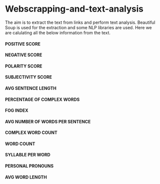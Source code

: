 # Webscrapping-and-text-analysis
The aim is to extract the text from links and perform text analysis. Beautiful Soup is used for the extraction and some NLP libraries are used. 
Here we are calulating all the below information from the text.
#### POSITIVE SCORE 
#### NEGATIVE SCORE
#### POLARITY SCORE
#### SUBJECTIVITY SCORE
#### AVG SENTENCE LENGTH
#### PERCENTAGE OF COMPLEX WORDS
#### FOG INDEX
#### AVG NUMBER OF WORDS PER SENTENCE
#### COMPLEX WORD COUNT
#### WORD COUNT
#### SYLLABLE PER WORD
#### PERSONAL PRONOUNS
#### AVG WORD LENGTH

